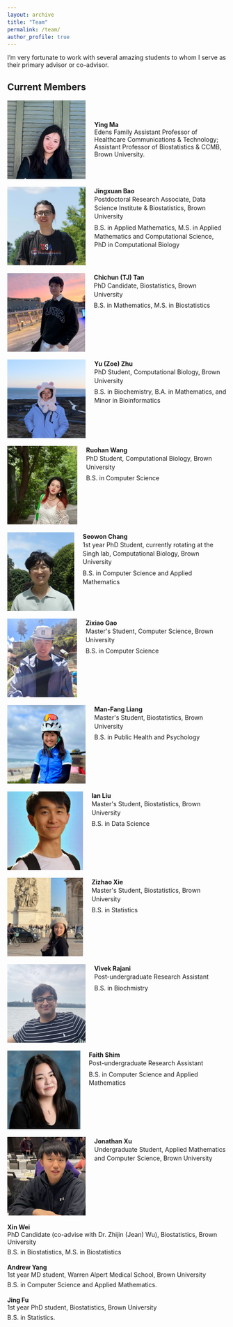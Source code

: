 ```yaml
---
layout: archive
title: "Team"
permalink: /team/
author_profile: true
---
```


I’m very fortunate to work with several amazing students to whom I serve as their primary advisor or co-advisor.

## Current Members

<!-- Simple, copyable block for each member -->
<!-- Tip: keep photos ~120–200px wide, square crop, compressed JPG/PNG -->

<div style="display:flex;align-items:center;margin:18px 0;">
  <img src="/assets/images/team/YingMa.jpg" alt="Ying Ma headshot"
    style="width:180px;height:180px;object-fit:cover;margin-right:20px;">
  <div>
    <p style="margin:0;"><strong>Ying Ma</strong><br>
    Edens Family Assistant Professor of Healthcare Communications & Technology; Assistant Professor of Biostatistics & CCMB, Brown University.</p>
  </div>
</div>

<div style="display:flex;align-items:flex-start;margin:18px 0;">
  <img src="/assets/images/team/JingxuanBao.jpg" alt="Jingxuan Bao headshot"
       style="width:180px;height:180px;object-fit:cover;object-position:center;margin-right:20px;background:white;">
  <div style="line-height:1.4;">
    <p style="margin:0;"><strong>Jingxuan Bao</strong><br>
    Postdoctoral Research Associate, Data Science Institute &amp; Biostatistics, Brown University</p>
    <p style="margin:6px 0 0;">B.S. in Applied Mathematics, M.S. in Applied Mathematics and Computational Science, PhD in Computational Biology</p>
  </div>
</div>

<div style="display:flex;align-items:flex-start;margin:18px 0;">
  <img src="/assets/images/team/ChichunTan.jpg" alt="Chichun (TJ) Tan headshot"
       style="width:180px;height:180px;object-fit:cover;object-position:center;margin-right:20px;background:white;">
  <div style="line-height:1.4;">
    <p style="margin:0;"><strong>Chichun (TJ) Tan</strong><br>
    PhD Candidate, Biostatistics, Brown University</p>
    <p style="margin:6px 0 0;">B.S. in Mathematics, M.S. in Biostatistics</p>
  </div>
</div>

<div style="display:flex;align-items:flex-start;margin:18px 0;">
  <img src="/assets/images/team/ZoeZhu.JPG" alt="Yu (Zoe) Zhu headshot"
       style="width:180px;height:180px;object-fit:cover;object-position:center;margin-right:20px;background:white;">
  <div style="line-height:1.4;">
    <p style="margin:0;"><strong>Yu (Zoe) Zhu</strong><br>
    PhD Student, Computational Biology, Brown University</p>
    <p style="margin:6px 0 0;">B.S. in Biochemistry, B.A. in Mathematics, and Minor in Bioinformatics</p>
  </div>
</div>

<div style="display:flex;align-items:flex-start;margin:18px 0;">
  <img src="/assets/images/team/RuohanWang.jpg" alt="Ruohan Wang headshot"
       style="width:180px;height:180px;object-fit:cover;object-position:center;margin-right:20px;background:white;">
  <div style="line-height:1.4;">
    <p style="margin:0;"><strong>Ruohan Wang</strong><br>
    PhD Student, Computational Biology, Brown University</p>
    <p style="margin:6px 0 0;">B.S. in Computer Science</p>
  </div>
</div>

<div style="display:flex;align-items:flex-start;margin:18px 0;">
  <img src="/assets/images/team/SeowonChang.jpg" alt="Seowon Chang headshot"
       style="width:180px;height:180px;object-fit:cover;object-position:center;margin-right:20px;background:white;">
  <div style="line-height:1.4;">
    <p style="margin:0;"><strong>Seowon Chang</strong><br>
    1st year PhD Student, currently rotating at the Singh lab, Computational Biology, Brown University</p>
    <p style="margin:6px 0 0;">B.S. in Computer Science and Applied Mathematics</p>
  </div>
</div>

<div style="display:flex;align-items:flex-start;margin:18px 0;">
  <img src="/assets/images/team/ZixiaoGao.jpg" alt="Zixiao Gao headshot"
       style="width:180px;height:180px;object-fit:cover;object-position:center;margin-right:20px;background:white;">
  <div style="line-height:1.4;">
    <p style="margin:0;"><strong>Zixiao Gao</strong><br>
    Master's Student, Computer Science, Brown University</p>
    <p style="margin:6px 0 0;">B.S. in Computer Science</p>
  </div>
</div>

<div style="display:flex;align-items:flex-start;margin:18px 0;">
  <img src="/assets/images/team/ManFangLiang.jpg" alt="Man-Fang Liang headshot"
       style="width:180px;height:180px;object-fit:cover;object-position:center;margin-right:20px;background:white;">
  <div style="line-height:1.4;">
    <p style="margin:0;"><strong>Man-Fang Liang</strong><br>
    Master's Student, Biostatistics, Brown University</p>
    <p style="margin:6px 0 0;">B.S. in Public Health and Psychology</p>
  </div>
</div>

<div style="display:flex;align-items:flex-start;margin:18px 0;">
  <img src="/assets/images/team/IanLiu.jpeg" alt="Ian Liu headshot"
       style="width:180px;height:180px;object-fit:cover;object-position:center;margin-right:20px;background:white;">
  <div style="line-height:1.4;">
    <p style="margin:0;"><strong>Ian Liu</strong><br>
    Master's Student, Biostatistics, Brown University</p>
    <p style="margin:6px 0 0;">B.S. in Data Science</p>
  </div>
</div>

<div style="display:flex;align-items:flex-start;margin:18px 0;">
  <img src="/assets/images/team/ZizhaoXie.jpg" alt="Zizhao Xie headshot"
       style="width:180px;height:180px;object-fit:cover;object-position:center;margin-right:20px;background:white;">
  <div style="line-height:1.4;">
    <p style="margin:0;"><strong>Zizhao Xie</strong><br>
    Master's Student, Biostatistics, Brown University</p>
    <p style="margin:6px 0 0;">B.S. in Statistics</p>
  </div>
</div>

<div style="display:flex;align-items:flex-start;margin:18px 0;">
  <img src="/assets/images/team/Vivek.JPG" alt="Vivek Rajani headshot"
       style="width:180px;height:180px;object-fit:cover;object-position:center;margin-right:20px;background:white;">
  <div style="line-height:1.4;">
    <p style="margin:0;"><strong>Vivek Rajani</strong><br>
    Post-undergraduate Research Assistant </p>
    <p style="margin:6px 0 0;">B.S. in Biochmistry</p>
  </div>
</div>

<div style="display:flex;align-items:flex-start;margin:18px 0;">
  <img src="/assets/images/team/FaithShim.jpg" alt="Faith Shim headshot"
       style="width:180px;height:180px;object-fit:cover;object-position:center;margin-right:20px;background:white;">
  <div style="line-height:1.4;">
    <p style="margin:0;"><strong>Faith Shim</strong><br>
    Post-undergraduate Research Assistant </p>
    <p style="margin:6px 0 0;">B.S. in Computer Science and Applied Mathematics</p>
  </div>
</div>

<div style="display:flex;align-items:flex-start;margin:18px 0;">
  <img src="/assets/images/team/JonathanXu.jpg" alt="Jonathan Xu headshot"
       style="width:180px;height:180px;object-fit:cover;object-position:center;margin-right:20px;background:white;">
  <div style="line-height:1.4;">
    <p style="margin:0;"><strong>Jonathan Xu</strong><br>
    Undergraduate Student, Applied Mathematics and Computer Science, Brown University</p>
  </div>
</div>

<div style="margin:18px 0;">
  <p style="margin:0;"><strong>Xin Wei</strong><br>
  PhD Candidate (co-advise with Dr. Zhijin (Jean) Wu), Biostatistics, Brown University</p>
  <p style="margin:6px 0 0;">B.S. in Biostatistics, M.S. in Biostatistics </p>
</div>

<div style="margin:18px 0;">
  <p style="margin:0;"><strong>Andrew Yang</strong><br>
  1st year MD student, Warren Alpert Medical School, Brown University</p>
  <p style="margin:6px 0 0;">B.S. in Computer Science and Applied Mathematics.</p>
</div>

<div style="margin:18px 0;">
  <p style="margin:0;"><strong>Jing Fu</strong><br>
  1st year PhD student, Biostatistics, Brown University</p>
  <p style="margin:6px 0 0;">B.S. in Statistics.</p>
</div>













